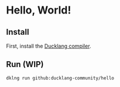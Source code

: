 # Hello, World!

## Install

First, install the [Ducklang compiler](https://github.com/ducklang-community/ducklang).

## Run (WIP)

```sh
dklng run github:ducklang-community/hello
```
